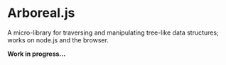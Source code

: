 # Arboreal.js

A micro-library for traversing and manipulating tree-like data
structures; works on node.js and the browser.

__Work in progress...__

